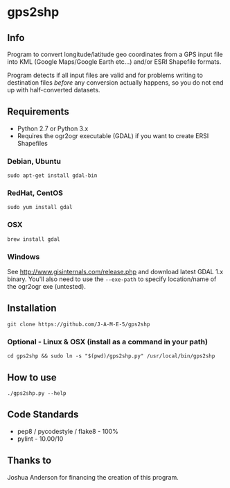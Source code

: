 # gps2shp
## Info
Program to convert longitude/latitude geo coordinates from a GPS input file
into KML (Google Maps/Google Earth etc...) and/or ESRI Shapefile formats.

Program detects if all input files are valid and for problems writing to
destination files *before* any conversion actually happens, so you do not
end up with half-converted datasets.

## Requirements
* Python 2.7 or Python 3.x
* Requires the ogr2ogr executable (GDAL) if you want to create ERSI Shapefiles

### Debian, Ubuntu
`sudo apt-get install gdal-bin`

### RedHat, CentOS
`sudo yum install gdal`

### OSX
`brew install gdal`

### Windows
See http://www.gisinternals.com/release.php and download latest GDAL 1.x
binary. You'll also need to use the `--exe-path` to specify location/name of
the ogr2ogr exe (untested).

## Installation
`git clone https://github.com/J-A-M-E-5/gps2shp`

### Optional - Linux & OSX (install as a command in your path)
`cd gps2shp && sudo ln -s "$(pwd)/gps2shp.py" /usr/local/bin/gps2shp`

## How to use
`./gps2shp.py --help`

## Code Standards
* pep8 / pycodestyle / flake8 - 100%
* pylint - 10.00/10

## Thanks to
Joshua Anderson for financing the creation of this program.
